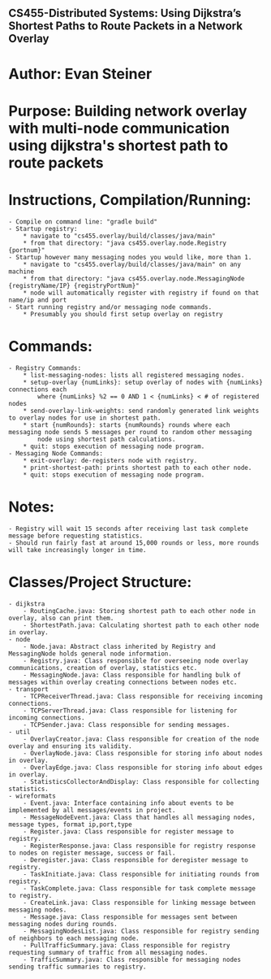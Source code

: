 ## CS455-Distributed Systems: Using Dijkstra’s Shortest Paths to Route Packets in a Network Overlay
# Author: Evan Steiner
# Purpose: Building network overlay with multi-node communication using dijkstra's shortest path to route packets

# Instructions, Compilation/Running:
	- Compile on command line: "gradle build"
	- Startup registry:
		* navigate to "cs455.overlay/build/classes/java/main"
		* from that directory: "java cs455.overlay.node.Registry {portnum}"
	- Startup however many messaging nodes you would like, more than 1.
		* navigate to "cs455.overlay/build/classes/java/main" on any machine
		* from that directory: "java cs455.overlay.node.MessagingNode {registryName/IP} {registryPortNum}"
		* node will automatically register with registry if found on that name/ip and port
	- Start running registry and/or messaging node commands.
		* Presumably you should first setup overlay on registry

# Commands:
	- Registry Commands:
		* list-messaging-nodes: lists all registered messaging nodes.
		* setup-overlay {numLinks}: setup overlay of nodes with {numLinks} connections each
			where {numLinks} %2 == 0 AND 1 < {numLinks} < # of registered nodes
		* send-overlay-link-weights: send randomly generated link weights to overlay nodes for use in shortest path.
		* start {numRounds}: starts {numRounds} rounds where each messaging node sends 5 messages per round to random other messaging
			node using shortest path calculations.
		* quit: stops execution of messaging node program.
	- Messaging Node Commands:
		* exit-overlay: de-registers node with registry.
		* print-shortest-path: prints shortest path to each other node.
		* quit: stops execution of messaging node program.

# Notes:
	- Registry will wait 15 seconds after receiving last task complete message before requesting statistics.
	- Should run fairly fast at around 15,000 rounds or less, more rounds will take increasingly longer in time.

# Classes/Project Structure:
	- dijkstra
		- RoutingCache.java: Storing shortest path to each other node in overlay, also can print them.
		- ShortestPath.java: Calculating shortest path to each other node in overlay.
	- node
		- Node.java: Abstract class inherited by Registry and MessagingNode holds general node information.
		- Registry.java: Class responsible for overseeing node overlay communications, creation of overlay, statistics etc.
		- MessagingNode.java: Class responsible for handling bulk of messages within overlay creating connections between nodes etc.
	- transport
		- TCPReceiverThread.java: Class responsible for receiving incoming connections.
		- TCPServerThread.java: Class responsible for listening for incoming connections.
		- TCPSender.java: Class responsible for sending messages.
	- util
		- OverlayCreator.java: Class responsible for creation of the node overlay and ensuring its validity.
		- OverlayNode.java: Class responsible for storing info about nodes in overlay.
		- OverlayEdge.java: Class responsible for storing info about edges in overlay.
		- StatisticsCollectorAndDisplay: Class responsible for collecting statistics.
	- wireformats
		- Event.java: Interface containing info about events to be implemented by all messages/events in project.
		- MessageNodeEvent.java: Class that handles all messaging nodes, message types, format ip,port,type
		- Register.java: Class responsible for register message to registry.
		- RegisterResponse.java: Class responsible for registry response to nodes on register message, success or fail.
		- Deregister.java: Class responsible for deregister message to registry.
		- TaskInitiate.java: Class responsible for initiating rounds from registry.
		- TaskComplete.java: Class responsible for task complete message to registry.
		- CreateLink.java: Class responsible for linking message between messaging nodes.
		- Message.java: Class responsible for messages sent between messaging nodes during rounds.
		- MessagingNodesList.java: Class responsible for registry sending of neighbors to each messaging node.
		- PullTrafficSummary.java: Class responsible for registry requesting summary of traffic from all messaging nodes.
		- TrafficSummary.java: Class responsible for messaging nodes sending traffic summaries to registry.